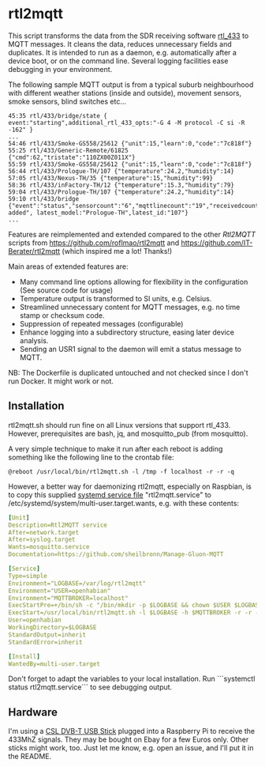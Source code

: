 # rtl2mqtt

This script transforms the data from the SDR receiving software [rtl_433](https://github.com/merbanan/rtl_433) to MQTT messages.
It cleans the data, reduces unnecessary fields and duplicates. It is intended to run as a daemon, e.g. automatically after a device boot, or  on the command line. Several logging facilities ease debugging in your environment.

The following sample MQTT output is from a typical suburb neighbourhood with different weather stations (inside and outside), movement sensors, smoke sensors, blind switches etc...

```log
45:35 rtl/433/bridge/state { event:"starting",additional_rtl_433_opts:"-G 4 -M protocol -C si -R -162" }
...
54:46 rtl/433/Smoke-GS558/25612 {"unit":15,"learn":0,"code":"7c818f"}
55:25 rtl/433/Generic-Remote/61825 {"cmd":62,"tristate":"110ZX00Z011X"}
55:59 rtl/433/Smoke-GS558/25612 {"unit":15,"learn":0,"code":"7c818f"}
56:44 rtl/433/Prologue-TH/107 {"temperature":24.2,"humidity":14}
57:05 rtl/433/Nexus-TH/35 {"temperature":15,"humidity":99}
58:36 rtl/433/inFactory-TH/12 {"temperature":15.3,"humidity":79}
59:04 rtl/433/Prologue-TH/107 {"temperature":24.2,"humidity":14}
59:10 rtl/433/bridge {"event":"status","sensorcount":"6","mqttlinecount":"19","receivedcount":"21",note:"sensor added", latest_model:"Prologue-TH",latest_id:"107"}
...
```

Features are reimplemented and extended compared to the other *Rtl2MQTT* scripts from https://github.com/roflmao/rtl2mqtt and https://github.com/IT-Berater/rtl2mqtt (which inspired me a lot! Thanks!)

Main areas of extended features are:

 * Many command line options allowing for flexibility in the configuration (See source code for usage)
 * Temperature output is transformed to SI units, e.g. Celsius.
 * Streamlined unnecessary content for MQTT messages, e.g. no time stamp or checksum code.
 * Suppression of repeated messages (configurable)
 * Enhance logging into a subdirectory structure, easing later device analysis.
 * Sending an USR1 signal to the daemon will emit a status message to MQTT.

NB: The Dockerfile is duplicated untouched and not checked since I don't run Docker. It might work or not.

## Installation

rtl2mqtt.sh should run fine on all Linux versions that support rtl_433.
However, prerequisites are bash, jq, and mosquitto_pub (from mosquitto).

A very simple technique to make it run after each reboot is adding something like the following line to the crontab file:

```crontab
@reboot /usr/local/bin/rtl2mqtt.sh -l /tmp -f localhost -r -r -q
```

However, a better way for daemonizing rtl2mqtt, especially on Raspbian, is to copy this supplied [systemd service file](https://www.raspberrypi.org/documentation/linux/usage/systemd.md) "rtl2mqtt.service" to /etc/systemd/system/multi-user.target.wants, e.g. with these contents:

```YAML
[Unit]
Description=Rtl2MQTT service
After=network.target
After=syslog.target
Wants=mosquitto.service
Documentation=https://github.com/sheilbronn/Manage-Gluon-MQTT

[Service]
Type=simple
Environment="LOGBASE=/var/log/rtl2mqtt"
Environment="USER=openhabian"
Environment="MQTTBROKER=localhost"
ExecStartPre=+/bin/sh -c "/bin/mkdir -p $LOGBASE && chown $USER $LOGBASE && logger $LOGBASE in place."
ExecStart=/usr/local/bin/rtl2mqtt.sh -l $LOGBASE -h $MQTTBROKER -r -r -q
User=openhabian
WorkingDirectory=$LOGBASE
StandardOutput=inherit
StandardError=inherit

[Install]
WantedBy=multi-user.target
```

Don't forget to adapt the variables to your local installation. Run ```systemctl status rtl2mqtt.service´´´ to see debugging output.

## Hardware

I'm using a [CSL DVB-T USB Stick](https://www.amazon.de/CSL-Realtek-Chip-Fernbedienung-Antenne-Windows/dp/B00CIQKFAO) plugged into a Raspberry Pi to receive the 433MhZ signals. They may be bought on Ebay for a few Euros only. Other sticks might work, too. Just let me know, e.g. open an issue,  and I'll put it in the README.
